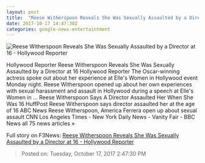 ```yaml
---
layout: post
title:  "Reese Witherspoon Reveals She Was Sexually Assaulted by a Director at 16 - Hollywood Reporter"
date: 2017-10-17 14:47:30Z
categories: google-news-entertaintment
---
```


![Reese Witherspoon Reveals She Was Sexually Assaulted by a Director at 16 - Hollywood Reporter](http://cdn5.thr.com/sites/default/files/2017/09/gettyimages-848613628_-_h_2017.jpg)

Hollywood Reporter Reese Witherspoon Reveals She Was Sexually Assaulted by a Director at 16 Hollywood Reporter The Oscar-winning actress spoke out about her experience at Elle's Women in Hollywood event Monday night. Reese Witherspoon opened up about her own experiences with sexual harassment and assault in Hollywood during a speech at Elle's Women in ... Reese Witherspoon Says A Director Assaulted Her When She Was 16 HuffPost Reese Witherspoon says director assaulted her at the age of 16 ABC News Reese Witherspoon, America Ferrera open up about sexual assault CNN Los Angeles Times - New York Daily News - Vanity Fair - BBC News all 75 news articles »


Full story on F3News: [Reese Witherspoon Reveals She Was Sexually Assaulted by a Director at 16 - Hollywood Reporter](http://www.f3nws.com/n/NJqaaE)

> Posted on: Tuesday, October 17, 2017 2:47:30 PM
